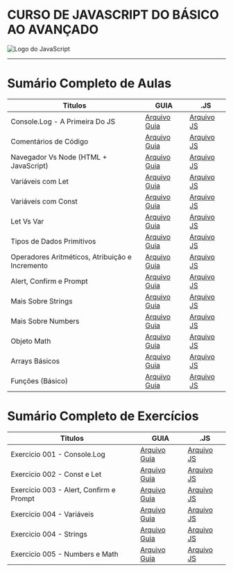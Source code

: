 # CURSO DE JAVASCRIPT DO BÁSICO AO AVANÇADO

<img src="https://res.cloudinary.com/practicaldev/image/fetch/s--ohpJlve1--/c_imagga_scale,f_auto,fl_progressive,h_420,q_auto,w_1000/https://res.cloudinary.com/drquzbncy/image/upload/v1586605549/javascript_banner_sxve2l.jpg" alt="Logo do JavaScript"></img>

---

# Sumário Completo de Aulas

| Titulos                                         | GUIA                                        | .JS                                                |
|-------------------------------------------------|---------------------------------------------|----------------------------------------------------|
| Console.Log - A Primeira Do JS                  | [Arquivo Guia]()                            | [Arquivo JS](js.AULAS/aula.001/index.js)           |
| Comentários de Código                           | [Arquivo Guia]()                            | [Arquivo JS](js.AULAS/aula.002/index.js)           |
| Navegador Vs Node (HTML + JavaScript)           | [Arquivo Guia](js.AULAS/aula.003/README.md) | [Arquivo JS](js.AULAS/aula.003/assets/js/index.js) |
| Variáveis com Let                               | [Arquivo Guia](js.AULAS/aula.004/README.md) | [Arquivo JS](js.AULAS/aula.004/index.js)           |
| Variáveis com Const                             | [Arquivo Guia](js.AULAS/aula.005/README.md) | [Arquivo JS](js.AULAS/aula.005/index.js)           |
| Let Vs Var                                      | [Arquivo Guia](js.AULAS/aula.006/README.md) | [Arquivo JS](js.AULAS/aula.006/index.js)           |
| Tipos de Dados Primitivos                       | [Arquivo Guia]()                            | [Arquivo JS](js.AULAS/aula.007/index.js)           |
| Operadores Aritméticos, Atribuição e Incremento | [Arquivo Guia]()                            | [Arquivo JS](js.AULAS/aula.008/index.js)           |
| Alert, Confirm e Prompt                         | [Arquivo Guia](js.AULAS/aula.009/README.md) | [Arquivo JS](js.AULAS/aula.009/assets/js/index.js) |
| Mais Sobre Strings                              | [Arquivo Guia](js.AULAS/aula.010/README.md) | [Arquivo JS](js.AULAS/aula.010/index.js)           |
| Mais Sobre Numbers                              | [Arquivo Guia](js.AULAS/aula.011/README.md) | [Arquivo JS](js.AULAS/aula.011/index.js)           |
| Objeto Math                                     | [Arquivo Guia](js.AULAS/aula.012/README.md) | [Arquivo JS](js.AULAS/aula.012/index.js)           |
| Arrays Básicos                                  | [Arquivo Guia](js.AULAS/aula.013/README.md) | [Arquivo JS](js.AULAS/aula.013/index.js)           |
| Funções (Básico)                                | [Arquivo Guia]()                            | [Arquivo JS](js.AULAS/aula.014/index.js)           |

# Sumário Completo de Exercícios

| Titulos                                 | GUIA             | .JS                                                |
|-----------------------------------------|------------------|----------------------------------------------------|
| Exercicio 001 - Console.Log             | [Arquivo Guia]() | [Arquivo JS](./js.EX/ex001/index.js)               |
| Exercicio 002 - Const e Let             | [Arquivo Guia]() | [Arquivo JS](./js.EX/ex002/index.js)               |
| Exercicio 003 - Alert, Confirm e Prompt | [Arquivo Guia]() | [Arquivo JS](./js.EX/ex003/assets/script/index.js) |
| Exercicio 004 - Variáveis               | [Arquivo Guia]() | [Arquivo JS](./js.EX/ex004/index.js)               |
| Exercicio 004 - Strings                 | [Arquivo Guia]() | [Arquivo JS](./js.EX/ex005/assets/js/index.js)     |
| Exercicio 005 - Numbers e Math          | [Arquivo Guia]() | [Arquivo JS](./js.EX/ex006/assets/js/index.js)     |